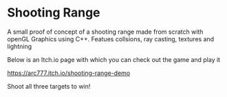 # Shooting Range
A small proof of concept of a shooting range made from scratch with openGL Graphics using C++. Featues collsions, ray casting, textures and lightning

Below is an Itch.io page with which you can check out the game and play it

https://arc777.itch.io/shooting-range-demo

Shoot all three targets to win!
